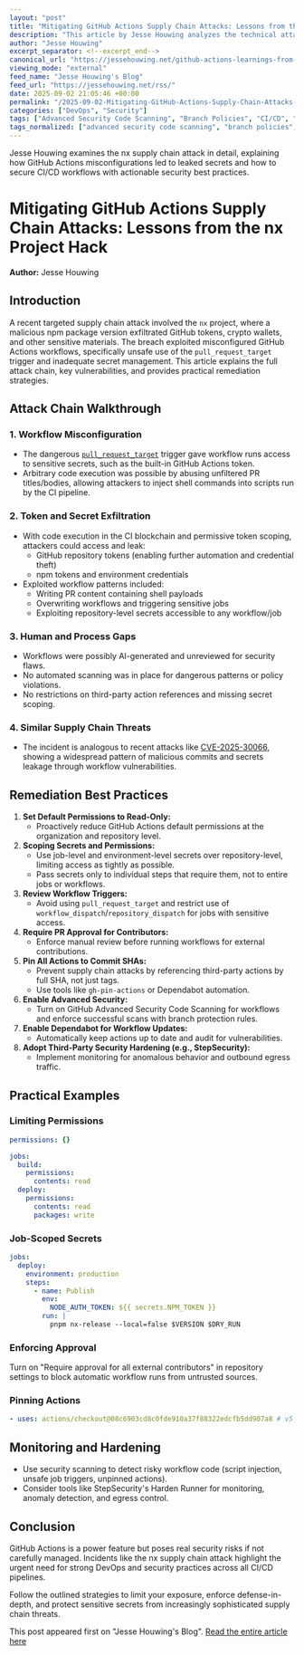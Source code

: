 ```yaml
---
layout: "post"
title: "Mitigating GitHub Actions Supply Chain Attacks: Lessons from the nx Project Hack"
description: "This article by Jesse Houwing analyzes the technical attack chain behind the recent nx package supply chain compromise, which exploited GitHub Actions misconfigurations to exfiltrate sensitive secrets and tokens. The content provides detailed remediation strategies and security best practices for securing GitHub Actions workflows, including least-privilege permission configuration, secret management, workflow design pitfalls, dependency pinning, and advanced scanning/monitoring. Both the anatomy of the attack and step-by-step mitigation approaches are covered for DevOps and security practitioners."
author: "Jesse Houwing"
excerpt_separator: <!--excerpt_end-->
canonical_url: "https://jessehouwing.net/github-actions-learnings-from-the-recent-nx-hack/"
viewing_mode: "external"
feed_name: "Jesse Houwing's Blog"
feed_url: "https://jessehouwing.net/rss/"
date: 2025-09-02 21:05:46 +00:00
permalink: "/2025-09-02-Mitigating-GitHub-Actions-Supply-Chain-Attacks-Lessons-from-the-nx-Project-Hack.html"
categories: ["DevOps", "Security"]
tags: ["Advanced Security Code Scanning", "Branch Policies", "CI/CD", "Dependabot", "DevOps", "Environment Secrets", "GitHub", "GitHub Actions", "GitHub Token", "npm", "Permission Management", "Posts", "Repository Secrets", "Secret Management", "Security", "StepSecurity", "Supply Chain Security", "Workflow Security", "YAML"]
tags_normalized: ["advanced security code scanning", "branch policies", "cislashcd", "dependabot", "devops", "environment secrets", "github", "github actions", "github token", "npm", "permission management", "posts", "repository secrets", "secret management", "security", "stepsecurity", "supply chain security", "workflow security", "yaml"]
---
```


Jesse Houwing examines the nx supply chain attack in detail, explaining how GitHub Actions misconfigurations led to leaked secrets and how to secure CI/CD workflows with actionable security best practices.<!--excerpt_end-->

# Mitigating GitHub Actions Supply Chain Attacks: Lessons from the nx Project Hack

**Author:** Jesse Houwing

## Introduction

A recent targeted supply chain attack involved the `nx` project, where a malicious npm package version exfiltrated GitHub tokens, crypto wallets, and other sensitive materials. The breach exploited misconfigured GitHub Actions workflows, specifically unsafe use of the `pull_request_target` trigger and inadequate secret management. This article explains the full attack chain, key vulnerabilities, and provides practical remediation strategies.

## Attack Chain Walkthrough

### 1. Workflow Misconfiguration

- The dangerous [`pull_request_target`](https://docs.github.com/en/actions/using-workflows/events-that-trigger-workflows#pull_request_target) trigger gave workflow runs access to sensitive secrets, such as the built-in GitHub Actions token.
- Arbitrary code execution was possible by abusing unfiltered PR titles/bodies, allowing attackers to inject shell commands into scripts run by the CI pipeline.

### 2. Token and Secret Exfiltration

- With code execution in the CI blockchain and permissive token scoping, attackers could access and leak:
  - GitHub repository tokens (enabling further automation and credential theft)
  - npm tokens and environment credentials
- Exploited workflow patterns included:
  - Writing PR content containing shell payloads
  - Overwriting workflows and triggering sensitive jobs
  - Exploiting repository-level secrets accessible to any workflow/job

### 3. Human and Process Gaps

- Workflows were possibly AI-generated and unreviewed for security flaws.
- No automated scanning was in place for dangerous patterns or policy violations.
- No restrictions on third-party action references and missing secret scoping.

### 4. Similar Supply Chain Threats

- The incident is analogous to recent attacks like [CVE-2025-30066](https://www.cve.news/cve-2025-30066/?ref=jessehouwing.net), showing a widespread pattern of malicious commits and secrets leakage through workflow vulnerabilities.

## Remediation Best Practices

1. **Set Default Permissions to Read-Only:**
   - Proactively reduce GitHub Actions default permissions at the organization and repository level.
2. **Scoping Secrets and Permissions:**
   - Use job-level and environment-level secrets over repository-level, limiting access as tightly as possible.
   - Pass secrets only to individual steps that require them, not to entire jobs or workflows.
3. **Review Workflow Triggers:**
   - Avoid using `pull_request_target` and restrict use of `workflow_dispatch`/`repository_dispatch` for jobs with sensitive access.
4. **Require PR Approval for Contributors:**
   - Enforce manual review before running workflows for external contributions.
5. **Pin All Actions to Commit SHAs:**
   - Prevent supply chain attacks by referencing third-party actions by full SHA, not just tags.
   - Use tools like `gh-pin-actions` or Dependabot automation.
6. **Enable Advanced Security:**
   - Turn on GitHub Advanced Security Code Scanning for workflows and enforce successful scans with branch protection rules.
7. **Enable Dependabot for Workflow Updates:**
   - Automatically keep actions up to date and audit for vulnerabilities.
8. **Adopt Third-Party Security Hardening (e.g., StepSecurity):**
   - Implement monitoring for anomalous behavior and outbound egress traffic.

## Practical Examples

### Limiting Permissions

```yaml
permissions: {}

jobs:
  build:
    permissions:
      contents: read
  deploy:
    permissions:
      contents: read
      packages: write
```

### Job-Scoped Secrets

```yaml
jobs:
  deploy:
    environment: production
    steps:
      - name: Publish
        env:
          NODE_AUTH_TOKEN: ${{ secrets.NPM_TOKEN }}
        run: |
          pnpm nx-release --local=false $VERSION $DRY_RUN
```

### Enforcing Approval

Turn on "Require approval for all external contributors" in repository settings to block automatic workflow runs from untrusted sources.

### Pinning Actions

```yaml
- uses: actions/checkout@08c6903cd8c0fde910a37f88322edcfb5dd907a8 # v5
```

## Monitoring and Hardening

- Use security scanning to detect risky workflow code (script injection, unsafe job triggers, unpinned actions).
- Consider tools like StepSecurity's Harden Runner for monitoring, anomaly detection, and egress control.

## Conclusion

GitHub Actions is a power feature but poses real security risks if not carefully managed. Incidents like the nx supply chain attack highlight the urgent need for strong DevOps and security practices across all CI/CD pipelines.

Follow the outlined strategies to limit your exposure, enforce defense-in-depth, and protect sensitive secrets from increasingly sophisticated supply chain threats.

This post appeared first on "Jesse Houwing's Blog". [Read the entire article here](https://jessehouwing.net/github-actions-learnings-from-the-recent-nx-hack/)
